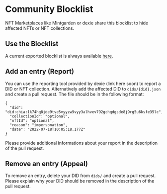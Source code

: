 # Community Blocklist

NFT Marketplaces like Mintgarden or dexie share this blocklist to hide affected NFTs or NFT collections.

## Use the Blocklist

A current exported blocklist is always available [here](https://raw.githubusercontent.com/dexie-space/blocklist/main/export/blocklist.json).

## Add an entry (Report)

You can use the reporting tool provided by dexie (link here soon) to report a DID or NFT collection. Alternatively add the affected DID to `dids/{did}.json` and create a pull request. The file should be in the following format:

```
{
  "did": "did:chia:1k74hq8jde9tve5vyyzw9vyy3alhvev792gchqdgsde8j9rg5u6ksfe35lc",
  "collectionId": "optional",
  "nftId": "optional",
  "reason": "impersonation",
  "date": "2022-07-18T10:05:18.177Z"
}
```

Please provide additional informations about your report in the description of the pull request.

## Remove an entry (Appeal)

To remove an entry, delete your DID from `dids/` and create a pull request. Please explain why your DID should be removed in the description of the pull request.
